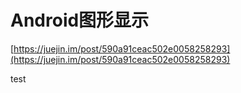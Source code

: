 # Android图形显示

[https://juejin.im/post/590a91ceac502e0058258293](https://juejin.im/post/590a91ceac502e0058258293)

test


